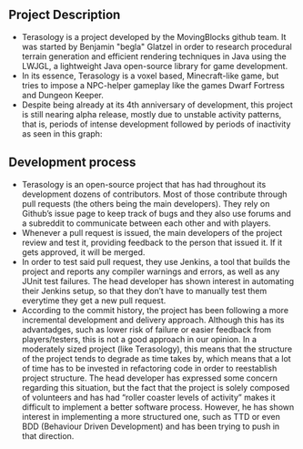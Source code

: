 <!---
	Describe project selected
-->

Project Description
--------

- Terasology is a project developed by the MovingBlocks github team. It was started by Benjamin "begla" Glatzel in order to research procedural terrain generation and efficient rendering techniques in Java using the LWJGL, a lightweight Java open-source library for game development.
- In its essence, Terasology is a voxel based, Minecraft-like game, but tries to impose a NPC-helper gameplay like the games Dwarf Fortress and Dungeon Keeper.
- Despite being already at its 4th anniversary of development, this project is still nearing alpha release, mostly due to unstable activity patterns, that is, periods of intense development followed by periods of inactivity as seen in this graph: <!--- link: https://github.com/MovingBlocks/Terasology/graphs/contributors -->


<!---
	Analyse development process used
-->

Development process
--------
- Terasology is an open-source project that has had throughout its development dozens of contributors. Most of those contribute through pull requests (the others being the main developers). They rely on Github’s issue page to keep track of bugs and they also use forums and a subreddit to communicate between each other and with players. <!--- link: https://github.com/MovingBlocks/Terasology/graphs/contributors -->
- Whenever a pull request is issued, the main developers of the project review and test it, providing feedback to the person that issued it. If it gets approved, it will be merged.
- In order to test said pull request, they use Jenkins, a tool that builds the project and reports any compiler warnings and errors, as well as any JUnit test failures. The head developer has shown interest in automating their Jenkins setup, so that they don’t have to manually test them everytime they get a new pull request. <!--- link: http://jenkins.terasology.org/job/TerasologyPRs/ -->
- According to the commit history, the project has been following a more incremental development and delivery approach. Although this has its advantadges, such as lower risk of failure or easier feedback from players/testers, this is not a good approach in our opinion. In a moderately sized project (like Terasology), this means that the structure of the project tends to degrade as time takes by, which means that a lot of time has to be invested in refactoring code in order to reestablish project structure. The head developer has expressed some concern regarding this situation, but the fact that the project is solely composed of volunteers and has had “roller coaster levels of activity” makes it difficult to implement a better software process. However, he has shown interest in implementing a more structured one, such as TTD or even BDD (Behaviour Driven Development) and has been trying to push in that direction.